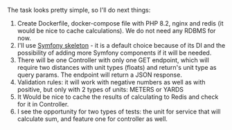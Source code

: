 The task looks pretty simple, so I'll do next things:

1. Create Dockerfile, docker-compose file with PHP 8.2, nginx and redis (it would be nice to cache calculations). We do not need any RDBMS for now.
2. I'll use [Symfony skeleton](https://symfony.com/doc/current/setup.html) - it is a default choice because of its DI and the possibility of adding more Symfony components
if it will be needed.
3. There will be one Controller with only one GET endpoint, which will require two distances with unit types (floats)
 and return's unit type as query params. The endpoint will return a JSON response.
4. Validation rules: it will work with negative numbers as well as with positive, but only with 2 types of units: METERS or YARDS
5. It Would be nice to cache the results of calculating to Redis and check for it in Controller.
6. I see the opportunity for two types of tests: the unit for service that will calculate sum, and feature one for controller as well.

